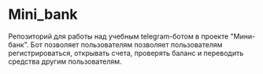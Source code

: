 # Mini_bank
Репозиторий для работы над учебным telegram-ботом в проекте "Мини-банк". Бот позволяет пользователям позволяет пользователям регистрироваться, открывать счета, проверять баланс и переводить средства другим пользователям.
